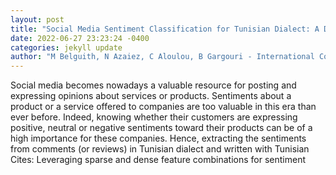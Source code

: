 ```yaml
--- 
layout: post 
title: "Social Media Sentiment Classification for Tunisian Dialect: A Deep Learning Approach" 
date: 2022-06-27 23:23:24 -0400 
categories: jekyll update 
author: "M Belguith, N Azaiez, C Aloulou, B Gargouri - International Conference on Intelligent , 2022" 
--- 
```

Social media becomes nowadays a valuable resource for posting and expressing opinions about services or products. Sentiments about a product or a service offered to companies are too valuable in this era than ever before. Indeed, knowing whether their customers are expressing positive, neutral or negative sentiments toward their products can be of a high importance for these companies. Hence, extracting the sentiments from comments (or reviews) in Tunisian dialect and written with Tunisian Cites: Leveraging sparse and dense feature combinations for sentiment